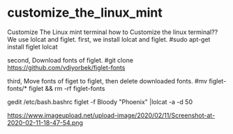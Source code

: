 # customize_the_linux_mint
Customize The Linux mint terminal
how to Customize the linux terminal?? 
We use lolcat and figlet.
first, we install lolcat and figlet.
#sudo apt-get install figlet lolcat

second, Download fonts of figlet.
#git clone https://github.com/vdiyorbek/figlet-fonts

third, Move fonts of figet to figlet, then delete downloaded fonts.
#mv figlet-fonts/* figlet && rm -rf figlet-fonts

gedit /etc/bash.bashrc
	figlet -f Bloody "Phoenix" |lolcat -a -d 50
  
 https://www.imageupload.net/upload-image/2020/02/11/Screenshot-at-2020-02-11-18-47-54.png
